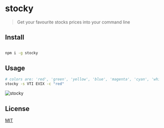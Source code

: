# stocky

> Get your favourite stocks prices into your command line

## Install

```bash

npm i -g stocky

```

## Usage

  
```bash
# colors are: 'red', 'green', 'yellow', 'blue', 'magenta', 'cyan', 'white', 'gray'
stocky -s VTI EVIX -c "red"

```

![stocky](https://api.monosnap.com/file/download?id=DOgCrMqvrJBv5vJvdhTNqsSxUsJe58)

## License

[MIT](http://vjpr.mit-license.org)
